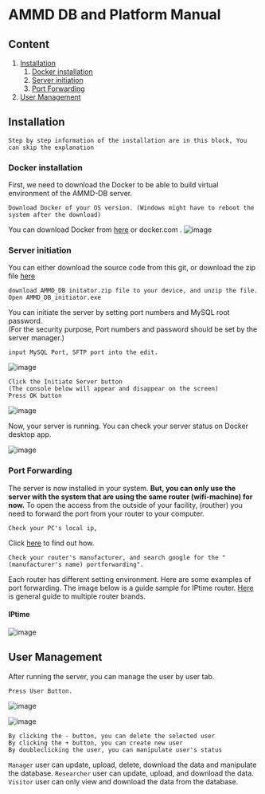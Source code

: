 # AMMD DB and Platform Manual



## Content

1. [Installation](#installation)
    1. [Docker installation](#docker-installation)
    2. [Server initiation](#server-initiation)
    3. [Port Forwarding](#port-forwarding)
2. [User Management](#user-management)

## Installation

    Step by step information of the installation are in this block, You can skip the explanation

### Docker installation
First, we need to download the Docker to be able to build virtual environment of the AMMD-DB server.

    Download Docker of your OS version. (Windows might have to reboot the system after the download)

You can download Docker from [here](https://www.docker.com/get-started) or docker.com .
![image](https://user-images.githubusercontent.com/72897259/141220925-86e777e5-8942-4297-8745-4d6e4b786462.png)

### Server initiation
You can either download the source code from this git, or download the zip file [here](https://drive.google.com/file/d/10pGwH0_15fONszIxSZcR4is7Cao_5Sx4/view?usp=sharing)

    download AMMD_DB initator.zip file to your device, and unzip the file.
    Open AMMD_DB_initiator.exe
  
You can initiate the server by setting port numbers and MySQL root password. <br>
(For the security purpose, Port numbers and password should be set by the server manager.) 

    input MySQL Port, SFTP port into the edit. 
    
![image](https://user-images.githubusercontent.com/72897259/145781935-a98c395d-09ac-4781-af98-08488cb6fd05.png)

    Click the Initiate Server button 
    (The console below will appear and disappear on the screen)
    Press OK button

![image](https://user-images.githubusercontent.com/72897259/145782092-5883612a-df20-4545-8654-4de9e1766fac.png)

Now, your server is running. You can check your server status on Docker desktop app.

![image](https://user-images.githubusercontent.com/72897259/145782179-5d5e0a1a-7eec-4bac-92da-8876493bdb2d.png)

### Port Forwarding
The server is now installed in your system. __But, you can only use the server with the system that are using the same router (wifi-machine) for now.__ To open the access from the outside of your facility, (routher) you need to forward the port from your router to your computer.

    Check your PC's local ip, 

Click [here](https://www.avast.com/c-how-to-find-ip-address#gref) to find out how.

    Check your router's manufacturer, and search google for the "(manufacturer's name) portforwarding". 
    
Each router has different setting environment. Here are some examples of port forwarding. The image below is a guide sample for IPtime router.
[Here](https://www.noip.com/support/knowledgebase/general-port-forwarding-guide/) is general guide to multiple router brands.
#### IPtime
![image](https://user-images.githubusercontent.com/72897259/145784794-554eaad6-9f53-47cf-823e-534c3de234b5.png)


## User Management
After running the server, you can manage the user by user tab.
    
    Press User Button.
    
![image](https://user-images.githubusercontent.com/72897259/145783172-e41ad2d6-3c69-4516-a0c6-180358e6aa79.png)

![image](https://user-images.githubusercontent.com/72897259/145783477-194d6265-c4ed-48b2-8dae-8a5db11b3d50.png)

    By clicking the - button, you can delete the selected user
    By clicking the + button, you can create new user
    By doubleclicking the user, you can manipulate user's status
    
```Manager```       user can update, upload, delete, download the data and manipulate the database.
```Researcher```    user can update, upload, and download the data.
```Visitor```       user can only view and download the data from the database.



